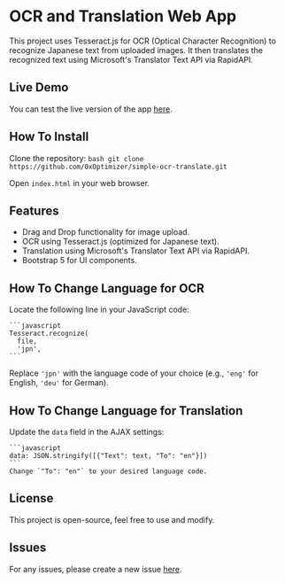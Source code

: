 # OCR and Translation Web App

This project uses Tesseract.js for OCR (Optical Character Recognition) to recognize Japanese text from uploaded images. It then translates the recognized text using Microsoft's Translator Text API via RapidAPI.

## Live Demo

You can test the live version of the app [here](http://shark.tewi.club/ocr/translate.html).

## How To Install

Clone the repository:
    ```bash
    git clone https://github.com/0xOptimizer/simple-ocr-translate.git
    ```

Open `index.html` in your web browser.

## Features

- Drag and Drop functionality for image upload.
- OCR using Tesseract.js (optimized for Japanese text).
- Translation using Microsoft's Translator Text API via RapidAPI.
- Bootstrap 5 for UI components.

## How To Change Language for OCR

Locate the following line in your JavaScript code:

    ```javascript
    Tesseract.recognize(
      file,
      'jpn',
    ```

Replace `'jpn'` with the language code of your choice (e.g., `'eng'` for English, `'deu'` for German).

## How To Change Language for Translation

Update the `data` field in the AJAX settings:

    ```javascript
    data: JSON.stringify([{"Text": text, "To": "en"}])
    ```
    Change `"To": "en"` to your desired language code.

## License

This project is open-source, feel free to use and modify.

## Issues

For any issues, please create a new issue [here](https://github.com/0xOptimizer/simple-ocr-translate/issues).